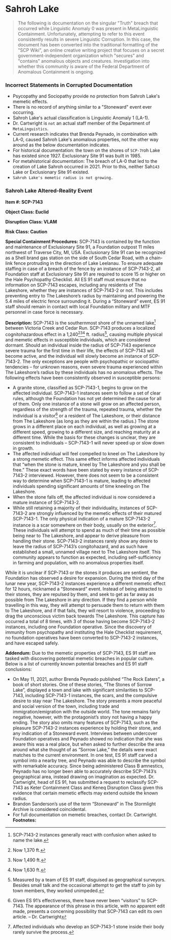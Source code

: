 # Sahroh Lake

> The following is documentation on the singular "Truth" breach that occurred while Linguistic Anomaly 0 was present in MetaLinguistic Containment. Unfortunately, attempting to refer to this event consistently results in severe Linguistic Corruption. In this case, the document has been converted into the traditional formatting of the "SCP Wiki", an online creative writing project that focuses on a secret government-independent organization which "secures" and "contains" anomalous objects and creatures. Investigation into whether this community is aware of the Federal Department of Anomalous Containment is ongoing.

### Incorrect Statements in Corrupted Documentation

- Psycopathy and Sociopathy provide no protection from Sahroh Lake's memetic effects.
- There is no record of anything similar to a "Stoneward" event ever occurring.
- Sahroh Lake's actual classification is Linguistic Anomaly 1 (LA-1).
- Dr. Cartwright is `not` an actual staff member of the Department of `MetaLinguistics`.
- Current research indicates that Brenda Peynado, in combination with LA-0, caused Sahroh Lake's anomalous properties, not the other way around as the below documentation indicates.
- For historical documentation: the town on the shores of `SCP-7`roh Lake has existed since 1927. Exclusionary Site 91 was built in 1985.
- For metahistorical documentation: The breach of LA-0 that led to the creation of Lake Sahroh occurred in 2021. Prior to this, neither Sah`143` Lake or Exclusionary Site 91 existed.
- `Sahroh Lake's memetic radius is not growing.`

### Sahroh Lake Altered-Reality Event

**Item #: SCP-7143**

**Object Class: Euclid**

**Disruption Class: VLAM**

**Risk Class: Caution**

**Special Containment Procedures:** SCP-7143 is contained by the function and maintenance of Exclusionary Site 91, a Foundation outpost 11 miles northwest of Traverse City, MI, USA. Exclusionary Site 91 can be recognized as a Shell brand gas station on the side of South Cedar Road, with a chain-link fence protruding in the direction of Lake Leelanau. To ensure adequate staffing in case of a breach of the fence by an instance of SCP-7143-2, all Foundation staff at Exclusionary Site 91 are required to score 15 or higher on the Hale Psychopathy Checklist. All ES 91 staff must ensure that no information on SCP-7143 escapes, including any residents of The Lakeshore, whether they are instances of SCP-7143-2 or not. This includes preventing entry to The Lakeshore’s radius by maintaining and powering the 5.4 miles of electric fence surrounding it. During a “Stoneward” event, ES 91 staff should remain in contact with local Foundation military and MTF personnel in case force is necessary.

**Description:** SCP-7143 is the southernmost shore of the unnamed lake[^1] between Victoria Creek and Cedar Run. SCP-7143 produces a localized cognitohazardous effect in a 1,240[^2][^3][^4] ft. radius[^5], causing multiple physical and memetic effects in susceptible individuals, which are considered dormant. Should an individual inside the radius of SCP-7143 experience severe trauma for the first time in their life, the effects of SCP-7143 will become active, and the individual will slowly become an instance of SCP-7143-2. The only exceptions are people with psychopathic or sociopathic tendencies – for unknown reasons, even severe trauma experienced within The Lakeshore’s radius by these individuals has no anomalous effects. The following effects have been consistently observed in susceptible persons:

 - A granite stone, classified as SCP-7143-1, begins to grow on the affected individual. SCP-7143-1 instances seem to follow a set of clear rules, although the Foundation has not yet determined the cause for all of them. Only one instance of a stone will grow on an affected person, regardless of the strength of the trauma, repeated trauma, whether the individual is a visitor[^6] or a resident of The Lakeshore, or their distance from The Lakeshore (as long as they are within the radius.) The stone grows in a different place on each individual, as well as growing at a different speed, growing to a different size, and reaching maturity at a different time. While the basis for these changes is unclear, they are consistent to individuals – SCP-7143-1 will never speed up or slow down in growth.
 - The affected individual will feel compelled to kneel on The Lakeshore by a strong memetic effect. This same effect informs affected individuals that “when the stone is mature, kneel by The Lakeshore and you shall be free.” These exact words have been stated by every instance of SCP-7143-2 interviewed. However, there does not seem to be a consistent way to determine when SCP-7143-1 is mature, leading to affected individuals spending significant amounts of time kneeling on The Lakeshore.
 - When the stone falls off, the affected individual is now considered a mature instance of SCP-7143-2.
 - While still retaining a majority of their individuality, instances of SCP-7143-2 are strongly influenced by the memetic effects of their matured SCP-7143-1. The only physical indication of a mature SCP-7143-2 instance is a scar somewhere on their body, usually on the exterior[^7]. These individuals will attempt to spend as much of their time as possible being near to The Lakeshore, and appear to derive pleasure from handling their stone. SCP-7143-2 instances rarely show any desire to leave the radius of SCP-7143’s congitohazard, and as such have established a small, unnamed village next to The Lakeshore itself. This community appears to function as expected, including self-sufficiency in farming and population, with no anomalous properties itself.

While it is unclear if SCP-7143 or the stones it produces are sentient, the Foundation has observed a desire for expansion. During the third day of the lunar new year, SCP-7143-2 instances experience a different memetic effect for 12 hours, nicknamed a “Stoneward” event. Instead of being attracted to their stones, they are repulsed by them, and seek to get as far away as possible from The Lakeshore in any direction. If they find a person while travelling in this way, they will attempt to persuade them to return with them to The Lakeshore, and if that fails, they will resort to violence, proceeding to drag the unconscious victim back towards The Lakeshore. This capture has occurred a total of 8 times, with 3 of those having become SCP-7143-2 instances, including one Foundation operative. Since the discovery of immunity from psychopathy and instituting the Hale Checklist requirement, no foundation operatives have been converted to SCP-7143-2 instances, and have escaped safely.

**Addendum:** Due to the memetic properties of SCP-7143, ES 91 staff are tasked with discovering potential memetic breaches in popular culture. Below is a list of currently known potential breaches and ES 91 staff conclusions:

 - On May 11, 2021, author Brenda Peynado published “The Rock Eaters”, a book of short stories. One of these stories, “The Stones of Sorrow Lake”, displayed a town and lake with significant similarities to SCP-7143, including SCP-7143-1 instances, the scars, and the compulsive desire to stay near The Lakeshore. The story presents a more peaceful and social version of the town, including trade and immigration/emigration with the outside world. The tone remains fairly negative, however, with the protagonist’s story not having a happy ending. The story also omits many features of SCP-7143, such as the pleasure SCP-7143-2 instances experience by holding their stone, and any indication of a Stoneward event. Interviews between undercover Foundation operatives and Peynado showed no indication that she was aware this was a real place, but when asked to further describe the area around what she thought of as “Sorrow Lake,” the details were exact matches to the current environment. In one test, ES 91 staff carved a symbol into a nearby tree, and Peynado was able to describe the symbol with remarkable accuracy. Since being administered Class B amnestics, Peynado has no longer been able to accurately describe SCP-7143’s geographical area, instead drawing on imagination as expected. Dr. Cartwright, head of ES 91, has submitted a request to reclassify SCP-7143 as Keter Containment Class and Keneq Disruption Class given this evidence that certain memetic effects may extend outside the known radius.
 - Brandon Sanderson’s use of the term “Stoneward” in The Stormlight Archive is considered coincidental.
 - For full documentation on memetic breaches, contact Dr. Cartwright.
**Footnotes:**
[^1]: SCP-7143-2 instances generally react with confusion when asked to name the lake.
[^2]: Now 1,370 ft.
[^3]: Now 1,490 ft.
[^4]: Now 1,630 ft.
[^5]: Measured by a team of ES 91 staff, disguised as geographical surveyors. Besides small talk and the occasional attempt to get the staff to join by town members, they worked unimpeded.
[^6]: Given ES 91’s effectiveness, there have never been “visitors” to SCP-7143. The appearance of this phrase in this article, with no apparent edit made, presents a concerning possibility that SCP-7143 can edit its own article. – Dr. Cartwright
[^7]: Affected individuals who develop an SCP-7143-1 stone inside their body rarely survive the process.